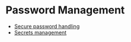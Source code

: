 # Password Management

- [Secure password handling](https://towardsdatascience.com/secure-password-handling-in-python-6b9f5747eca5)
- [Secrets management](https://pub.towardsai.net/secrets-python-module-for-strong-random-number-and-token-generation-39af0392352b)